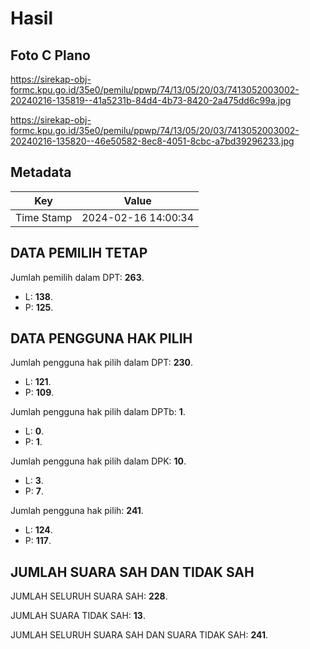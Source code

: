 # Hasil

## Foto C Plano

https://sirekap-obj-formc.kpu.go.id/35e0/pemilu/ppwp/74/13/05/20/03/7413052003002-20240216-135819--41a5231b-84d4-4b73-8420-2a475dd6c99a.jpg

https://sirekap-obj-formc.kpu.go.id/35e0/pemilu/ppwp/74/13/05/20/03/7413052003002-20240216-135820--46e50582-8ec8-4051-8cbc-a7bd39296233.jpg


## Metadata

| Key        | Value               |
| ---------- | ------------------- |
| Time Stamp | 2024-02-16 14:00:34 |


## DATA PEMILIH TETAP

Jumlah pemilih dalam DPT: **263**.
 * L: **138**.
 * P: **125**.

## DATA PENGGUNA HAK PILIH

Jumlah pengguna hak pilih dalam DPT: **230**.
 * L: **121**.
 * P: **109**.

Jumlah pengguna hak pilih dalam DPTb: **1**.
 * L: **0**.
 * P: **1**.

Jumlah pengguna hak pilih dalam DPK: **10**.
 * L: **3**.
 * P: **7**.

Jumlah pengguna hak pilih: **241**.
 * L: **124**.
 * P: **117**.

## JUMLAH SUARA SAH DAN TIDAK SAH

JUMLAH SELURUH SUARA SAH: **228**.

JUMLAH SUARA TIDAK SAH: **13**.

JUMLAH SELURUH SUARA SAH DAN SUARA TIDAK SAH: **241**.


